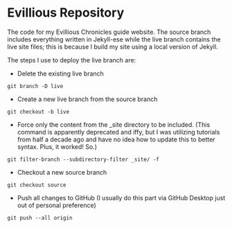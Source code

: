 # Evillious Repository
The code for my Evillious Chronicles guide website. The source branch includes everything written in Jekyll-ese while the live branch contains the live site files; this is because I build my site using a local version of Jekyll.

The steps I use to deploy the live branch are:

- Delete the existing live branch

`git branch -D live`

- Create a new live branch from the source branch

`git checkout -b live`

- Force only the content from the \_site directory to be included. (This command is apparently deprecated and iffy, but I was utilizing tutorials from half a decade ago and have no idea how to update this to better syntax. Plus, it worked! So.)

`git filter-branch --subdirectory-filter _site/ -f`

- Checkout a new source branch

`git checkout source`

- Push all changes to GitHub (I usually do this part via GitHub Desktop just out of personal preference)

`git push --all origin`
